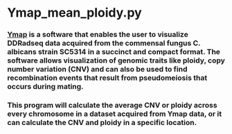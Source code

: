 # Ymap_mean_ploidy.py

### [Ymap](http://lovelace.cs.umn.edu/Ymap/) is a software that enables the user to visualize DDRadseq data acquired from the commensal fungus C. albicans strain SC5314 in a succinct and compact format. The software allows visualization of genomic traits like ploidy, copy number variation (CNV) and can also be used to find recombination events that result from pseudomeiosis that occurs during mating. 

### This program will calculate the average CNV or ploidy across every chromosome in a dataset acquired from Ymap data, or it can calculate the CNV and ploidy in a specific location. 


